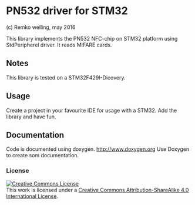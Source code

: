 PN532 driver for STM32
======================
(c) Remko welling, may 2016 

This library implements the PN532 NFC-chip on STM32 platform using StdPeripherel driver.
It reads MIFARE cards.

Notes
-----
This library is tested on a STM32F429I-Dicovery.

Usage
-----
Create a project in your favourite IDE for usage with a STM32. Add the library and have fun.

Documentation
-------------
Code is documented using doxygen. http://www.doxygen.org 
Use Doxygen to create som documentation.
### License
<a rel="license" href="http://creativecommons.org/licenses/by-sa/4.0/"><img alt="Creative Commons License" style="border-width:0" src="https://i.creativecommons.org/l/by-sa/4.0/80x15.png" /></a><br />This work is licensed under a <a rel="license" href="http://creativecommons.org/licenses/by-sa/4.0/">Creative Commons Attribution-ShareAlike 4.0 International License</a>.

